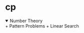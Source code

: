 # cp
<details open>
 <summary>Number Theory</summary>
 + Pattern Problems
 + Linear Search
 </details>
 

